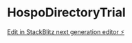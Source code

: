 # HospoDirectoryTrial

[Edit in StackBlitz next generation editor ⚡️](https://stackblitz.com/~/github.com/The-Ruffian-Collective/HospoDirectoryTrial)